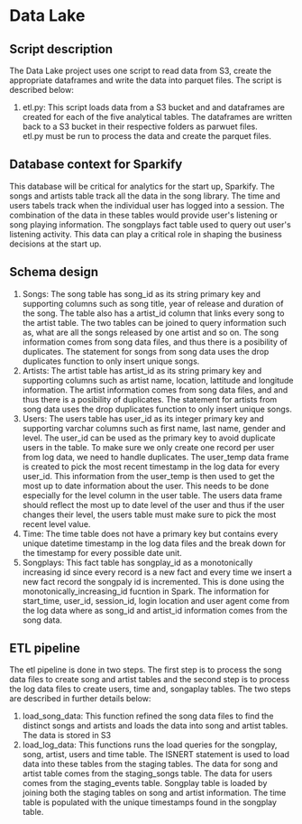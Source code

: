 # Data Lake

## Script description
The Data Lake project uses one script to read data from S3, create the appropriate dataframes and write the data into parquet files. The script is described below:
  1. etl.py: This script loads data from a S3 bucket and and dataframes are created for each of the five analytical tables. The dataframes are  written back to a S3 bucket in their respective folders as parwuet files.     
etl.py must be run to process the data and create the parquet files.

## Database context for Sparkify
This database will be critical for analytics for the start up, Sparkify. The songs and artists table track all the data in the song library. The time and users tabels track when the individual user has logged into a session. The combination of the data in these tables would provide user's listening or song playing information. The songplays fact table used to query out user's listening activity. This data can play a critical role in shaping the business decisions at the start up.

## Schema design
  1. Songs: The song table has song_id as its string primary key and supporting columns such as song title, year of release and duration of the song. The table also has a artist_id column that links every song to the artist table. The two tables can be joined to query information such as, what are all the songs released by one artist and so on. The song information comes from song data files, and thus there is a posibility of duplicates. The statement for songs from song data uses the drop duplicates function to only insert unique songs.
  2. Artists: The artist table has artist_id as its string primary key and supporting columns such as artist name, location, lattitude and longitude information. The artist information comes from song data files, and and thus there is a posibility of duplicates. The statement for artists from song data uses the drop duplicates function to only insert unique songs.
  3. Users: The users table has user_id as its integer primary key and supporting varchar columns such as first name, last name, gender and level. The user_id can be used as the primary key to avoid duplicate users in the table. To make sure we only create one record per user from log data, we need to handle duplicates. The user_temp data frame is created to pick the most recent timestamp in the log data for every user_id. This information from the user_temp is then used to get the most up to date information about the user. This needs to be done especially for the level column in the user table. The users data frame should reflect the most up to date level of the user and thus if the user changes their level, the users table must make sure to pick the most recent level value.
  4. Time: The time table does not have a primary key but contains every unique datetime timestamp in the log data files and the break down for the timestamp for every possible date unit.
  5. Songplays: This fact table has songplay_id as a monotonically increasing id since every record is a new fact and every time we insert a new fact record the songpaly id is incremented. This is done using the monotonically_increasing_id fucntion in Spark. The information for start_time, user_id, session_id, login location and user agent come from the log data where as song_id and  artist_id information comes from the song data.


## ETL pipeline
The etl pipeline is done in two steps. The first step is to process the song data files to create song and artist tables and the second step is to process the log data files to create users, time and, songaplay tables. The two steps are described in further details below:
 1. load_song_data: This function refined the song data files to find the distinct songs and artists and loads the data into song and artist tables. The data is stored in S3 
 2. load_log_data: This functions runs the load queries for the songplay, song, artist, users and time table. The ISNERT statement is used to load data into these tables from the staging tables. The data for song and artist table comes from the staging_songs table. The data for users comes from the staging_events table. Songplay table is loaded by joining both the staging tables on song and artist information. The time table is populated with the unique timestamps found in the songplay table.
